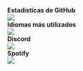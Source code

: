 <summary><b>Estadísticas de GitHub</b></summary>
<a href="https://github.com/SpikeThatMike"><img src="https://github-readme-stats.vercel.app/api?username=EddyerDevv&show_icons=true&theme=dark"/></a>
</br>
<summary><b>Idiomas más utilizados</b></summary>
<a href="https://github.com/SpikeThatMike"><img src="https://github-readme-stats.vercel.app/api/top-langs/?username=EddyerDevv&theme=dark"/></a>
</br>
<summary><b>Discord</b></summary>
<a href="https://discord.com/users/346752632729239553"><img src="https://lanyard-profile-readme.vercel.app/api/346752632729239553"/></a>
</br>
<summary><b>Spotify</b></summary>
<a href="https://open.spotify.com/user/31raqvn14c8jxkg33ip9ot92f"><img src="https://spotify-recently-played-readme.vercel.app/api?user=31raqvn14c8jxkg33ip9ot92f&unique=true"/></a>

